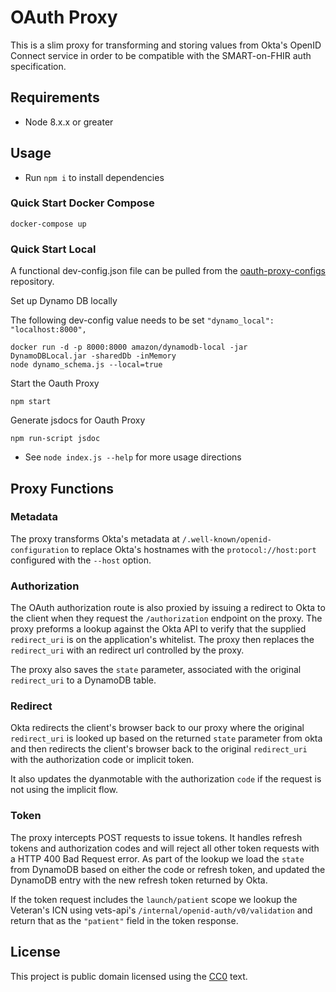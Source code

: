 # OAuth Proxy

This is a slim proxy for transforming and storing values from Okta's OpenID Connect service in order to be compatible with the SMART-on-FHIR auth specification.

## Requirements

- Node 8.x.x or greater

## Usage

- Run `npm i` to install dependencies

### Quick Start Docker Compose

`docker-compose up`

### Quick Start Local

A functional dev-config.json file can be pulled from the [oauth-proxy-configs](https://github.com/department-of-veterans-affairs/lighthouse-oauth-proxy-configs) repository.

Set up Dynamo DB locally

The following dev-config value needs to be set `"dynamo_local": "localhost:8000",`

```
docker run -d -p 8000:8000 amazon/dynamodb-local -jar DynamoDBLocal.jar -sharedDb -inMemory
node dynamo_schema.js --local=true
```

Start the Oauth Proxy
```
npm start
```

Generate jsdocs for Oauth Proxy
```
npm run-script jsdoc
```


- See `node index.js --help` for more usage directions

## Proxy Functions

### Metadata

The proxy transforms Okta's metadata at `/.well-known/openid-configuration` to replace Okta's hostnames with the `protocol://host:port` configured with the `--host` option.

### Authorization

The OAuth authorization route is also proxied by issuing a redirect to Okta to the client when they request the `/authorization` endpoint on the proxy. The proxy preforms a lookup against the Okta API to verify that the supplied `redirect_uri` is on the application's whitelist. The proxy then replaces the `redirect_uri` with an redirect url controlled by the proxy.

The proxy also saves the `state` parameter, associated with the original `redirect_uri` to a DynamoDB table.

### Redirect

Okta redirects the client's browser back to our proxy where the original `redirect_uri` is looked up based on the returned `state` parameter from okta and then redirects the client's browser back to the original `redirect_uri` with the authorization code or implicit token.

It also updates the dyanmotable with the authorization `code` if the request is not using the implicit flow.

### Token

The proxy intercepts POST requests to issue tokens. It handles refresh tokens and authorization codes and will reject all other token requests with a HTTP 400 Bad Request error. As part of the lookup we load the `state` from DynamoDB based on either the code or refresh token, and updated the DynamoDB entry with the new refresh token returned by Okta.

If the token request includes the `launch/patient` scope we lookup the Veteran's ICN using vets-api's `/internal/openid-auth/v0/validation` and return that as the `"patient"` field in the token response.

## License

This project is public domain licensed using the [CC0](https://creativecommons.org/share-your-work/public-domain/cc0/) text.
